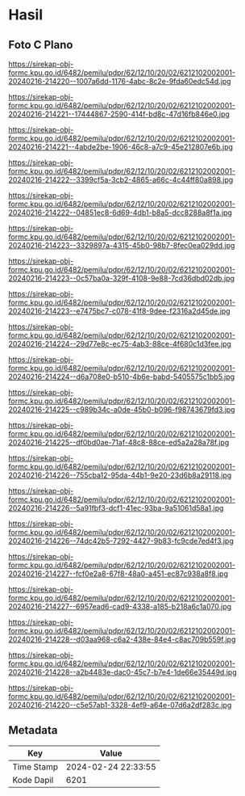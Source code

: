 # Hasil

## Foto C Plano

https://sirekap-obj-formc.kpu.go.id/6482/pemilu/pdpr/62/12/10/20/02/6212102002001-20240216-214220--1007a6dd-1176-4abc-8c2e-9fda60edc54d.jpg

https://sirekap-obj-formc.kpu.go.id/6482/pemilu/pdpr/62/12/10/20/02/6212102002001-20240216-214221--17444867-2590-414f-bd8c-47d16fb846e0.jpg

https://sirekap-obj-formc.kpu.go.id/6482/pemilu/pdpr/62/12/10/20/02/6212102002001-20240216-214221--4abde2be-1906-46c8-a7c9-45e212807e6b.jpg

https://sirekap-obj-formc.kpu.go.id/6482/pemilu/pdpr/62/12/10/20/02/6212102002001-20240216-214222--3399cf5a-3cb2-4865-a66c-4c44ff80a898.jpg

https://sirekap-obj-formc.kpu.go.id/6482/pemilu/pdpr/62/12/10/20/02/6212102002001-20240216-214222--04851ec8-6d69-4db1-b8a5-dcc8288a8f1a.jpg

https://sirekap-obj-formc.kpu.go.id/6482/pemilu/pdpr/62/12/10/20/02/6212102002001-20240216-214223--3329897a-4315-45b0-98b7-8fec0ea029dd.jpg

https://sirekap-obj-formc.kpu.go.id/6482/pemilu/pdpr/62/12/10/20/02/6212102002001-20240216-214223--0c57ba0a-329f-4108-9e88-7cd36dbd02db.jpg

https://sirekap-obj-formc.kpu.go.id/6482/pemilu/pdpr/62/12/10/20/02/6212102002001-20240216-214223--e7475bc7-c078-41f8-9dee-f2316a2d45de.jpg

https://sirekap-obj-formc.kpu.go.id/6482/pemilu/pdpr/62/12/10/20/02/6212102002001-20240216-214224--29d77e8c-ec75-4ab3-88ce-4f680c1d3fee.jpg

https://sirekap-obj-formc.kpu.go.id/6482/pemilu/pdpr/62/12/10/20/02/6212102002001-20240216-214224--d6a708e0-b510-4b6e-babd-5405575c1bb5.jpg

https://sirekap-obj-formc.kpu.go.id/6482/pemilu/pdpr/62/12/10/20/02/6212102002001-20240216-214225--c989b34c-a0de-45b0-b096-f98743679fd3.jpg

https://sirekap-obj-formc.kpu.go.id/6482/pemilu/pdpr/62/12/10/20/02/6212102002001-20240216-214225--df0bd0ae-71af-48c8-88ce-ed5a2a28a78f.jpg

https://sirekap-obj-formc.kpu.go.id/6482/pemilu/pdpr/62/12/10/20/02/6212102002001-20240216-214226--755cba12-95da-44b1-9e20-23d6b8a29118.jpg

https://sirekap-obj-formc.kpu.go.id/6482/pemilu/pdpr/62/12/10/20/02/6212102002001-20240216-214226--5a91fbf3-dcf1-41ec-93ba-9a51061d58a1.jpg

https://sirekap-obj-formc.kpu.go.id/6482/pemilu/pdpr/62/12/10/20/02/6212102002001-20240216-214226--74dc42b5-7292-4427-9b83-fc9cde7ed4f3.jpg

https://sirekap-obj-formc.kpu.go.id/6482/pemilu/pdpr/62/12/10/20/02/6212102002001-20240216-214227--fcf0e2a8-67f8-48a0-a451-ec87c938a8f8.jpg

https://sirekap-obj-formc.kpu.go.id/6482/pemilu/pdpr/62/12/10/20/02/6212102002001-20240216-214227--6957ead6-cad9-4338-a185-b218a6c1a070.jpg

https://sirekap-obj-formc.kpu.go.id/6482/pemilu/pdpr/62/12/10/20/02/6212102002001-20240216-214228--d03aa968-c6a2-438e-84e4-c8ac709b559f.jpg

https://sirekap-obj-formc.kpu.go.id/6482/pemilu/pdpr/62/12/10/20/02/6212102002001-20240216-214228--a2b4483e-dac0-45c7-b7e4-1de66e35449d.jpg

https://sirekap-obj-formc.kpu.go.id/6482/pemilu/pdpr/62/12/10/20/02/6212102002001-20240216-214220--c5e57ab1-3328-4ef9-a64e-07d6a2df283c.jpg


## Metadata

| Key        | Value               |
| ---------- | ------------------- |
| Time Stamp | 2024-02-24 22:33:55 |
| Kode Dapil | 6201                |



